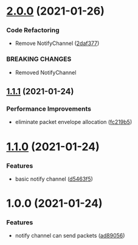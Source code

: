 # [2.0.0](https://github.com/MirrorNG/Momentum/compare/v1.1.1...v2.0.0) (2021-01-26)


### Code Refactoring

* Remove NotifyChannel ([2daf377](https://github.com/MirrorNG/Momentum/commit/2daf3776da093683c4c7759ca391b2ff722bd481))


### BREAKING CHANGES

* Removed NotifyChannel

## [1.1.1](https://github.com/MirrorNG/Momentum/compare/v1.1.0...v1.1.1) (2021-01-24)


### Performance Improvements

* eliminate packet envelope allocation ([fc219b5](https://github.com/MirrorNG/Momentum/commit/fc219b5b46d41d5f998594c2759a284ee1ee8bd5))

# [1.1.0](https://github.com/MirrorNG/Momentum/compare/v1.0.0...v1.1.0) (2021-01-24)


### Features

* basic notify channel ([d5463f5](https://github.com/MirrorNG/Momentum/commit/d5463f539ea18e1277b75e6a755e68ee098410bc))

# 1.0.0 (2021-01-24)


### Features

* notify channel can send packets ([ad89056](https://github.com/MirrorNG/Momentum/commit/ad890569d009824c5ad3879d5779abd9a0f48a49))
